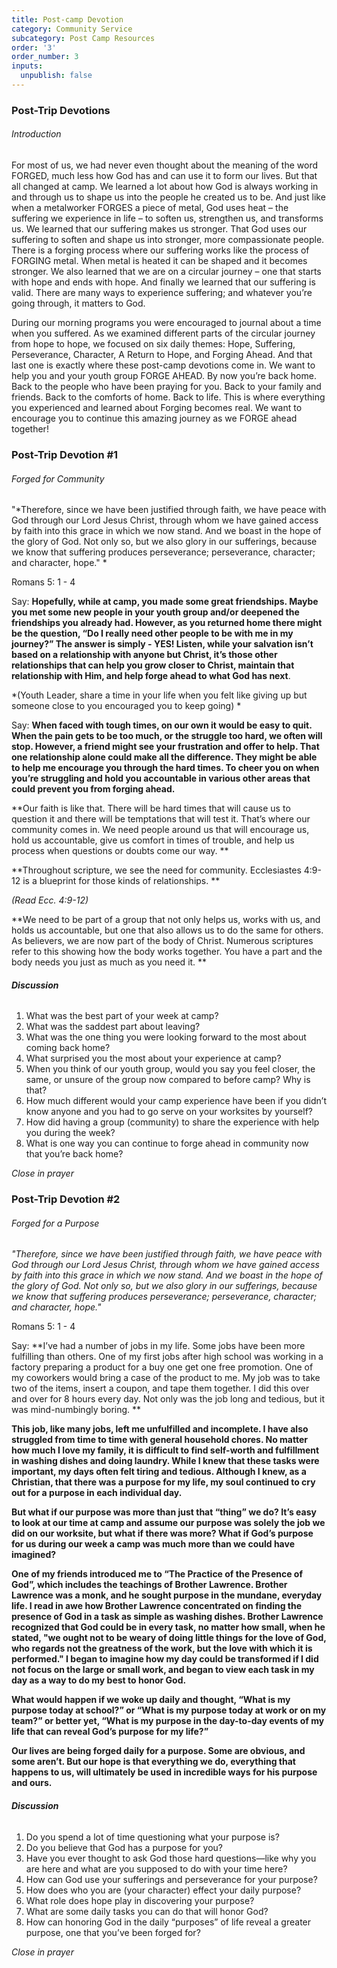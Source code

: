 ```yaml
---
title: Post-camp Devotion
category: Community Service
subcategory: Post Camp Resources
order: '3'
order_number: 3
inputs:
  unpublish: false
---
```

### Post-Trip Devotions

###### Introduction

For most of us, we had never even thought about the meaning of the word FORGED, much less how God has and can use it to form our lives. But that all changed at camp. We learned a lot about how God is always working in and through us to shape us into the people he created us to be. And just like when a metalworker FORGES a piece of metal, God uses heat – the suffering we experience in life – to soften us, strengthen us, and transforms us. We learned that our suffering makes us stronger. That God uses our suffering to soften and shape us into stronger, more compassionate people. There is a forging process where our suffering works like the process of FORGING metal. When metal is heated it can be shaped and it becomes stronger. We also learned that we are on a circular journey – one that starts with hope and ends with hope. And finally we learned that our suffering is valid. There are many ways to experience suffering; and whatever you’re going through, it matters to God.

During our morning programs you were encouraged to journal about a time when you suffered. As we examined different parts of the circular journey from hope to hope, we focused on six daily themes: Hope, Suffering, Perseverance, Character, A Return to Hope, and Forging Ahead. And that last one is exactly where these post-camp devotions come in. We want to help you and your youth group FORGE AHEAD. By now you’re back home. Back to the people who have been praying for you. Back to your family and friends. Back to the comforts of home. Back to life. This is where everything you experienced and learned about Forging becomes real. We want to encourage you to continue this amazing journey as we FORGE ahead together!

### Post-Trip Devotion \#1

###### Forged for Community

"\*Therefore, since we have been justified through faith, we have peace with God through our Lord Jesus Christ, through whom we have gained access by faith into this grace in which we now stand. And we boast in the hope of the glory of God. Not only so, but we also glory in our sufferings, because we know that suffering produces perseverance; perseverance, character; and character, hope." \*

Romans 5: 1 - 4

Say: **Hopefully, while at camp, you made some great friendships. Maybe you met some new people in your youth group and/or deepened the friendships you already had. However, as you returned home there might be the question, “Do I really need other people to be with me in my journey?” The answer is simply - YES! Listen, while your salvation isn’t based on a relationship with anyone but Christ, it’s those other relationships that can help you grow closer to Christ, maintain that relationship with Him, and help forge ahead to what God has next**.

*(Youth Leader, share a time in your life when you felt like giving up but someone close to you encouraged you to keep going) *

Say: **When faced with tough times, on our own it would be easy to quit. When the pain gets to be too much, or the struggle too hard, we often will stop. However, a friend might see your frustration and offer to help. That one relationship alone could make all the difference. They might be able to help me encourage you through the hard times. To cheer you on when you’re struggling and hold you accountable in various other areas that could prevent you from forging ahead.**

**Our faith is like that. There will be hard times that will cause us to question it and there will be temptations that will test it. That’s where our community comes in. We need people around us that will encourage us, hold us accountable, give us comfort in times of trouble, and help us process when questions or doubts come our way. **

**Throughout scripture, we see the need for community. Ecclesiastes 4:9-12 is a blueprint for those kinds of relationships. **

*(Read Ecc. 4:9-12)*

**We need to be part of a group that not only helps us, works with us, and holds us accountable, but one that also allows us to do the same for others. As believers, we are now part of the body of Christ. Numerous scriptures refer to this showing how the body works together. You have a part and the body needs you just as much as you need it. **

###### **Discussion**

1. What was the best part of your week at camp?
2. What was the saddest part about leaving?
3. What was the one thing you were looking forward to the most about coming back home?
4. What surprised you the most about your experience at camp?
5. When you think of our youth group, would you say you feel closer, the same, or unsure of the group now compared to before camp? Why is that?
6. How much different would your camp experience have been if you didn’t know anyone and you had to go serve on your worksites by yourself?
7. How did having a group (community) to share the experience with help you during the week?
8. What is one way you can continue to forge ahead in community now that you’re back home?

*Close in prayer*

### Post-Trip Devotion \#2

###### Forged for a Purpose

*"Therefore, since we have been justified through faith, we have peace with God through our Lord Jesus Christ, through whom we have gained access by faith into this grace in which we now stand. And we boast in the hope of the glory of God. Not only so, but we also glory in our sufferings, because we know that suffering produces perseverance; perseverance, character; and character, hope."*

Romans 5: 1 - 4

Say: **I’ve had a number of jobs in my life. Some jobs have been more fulfilling than others. One of my first jobs after high school was working in a factory preparing a product for a buy one get one free promotion. One of my coworkers would bring a case of the product to me. My job was to take two of the items, insert a coupon, and tape them together. I did this over and over for 8 hours every day. Not only was the job long and tedious, but it was mind-numbingly boring. **

**This job, like many jobs, left me unfulfilled and incomplete. I have also struggled from time to time with general household chores. No matter how much I love my family, it is difficult to find self-worth and fulfillment in washing dishes and doing laundry. While I knew that these tasks were important, my days often felt tiring and tedious. Although I knew, as a Christian, that there was a purpose for my life, my soul continued to cry out for a purpose in each individual day.**

**But what if our purpose was more than just that “thing” we do? It’s easy to look at our time at camp and assume our purpose was solely the job we did on our worksite, but what if there was more? What if God’s purpose for us during our week a camp was much more than we could have imagined?**

**One of my friends introduced me to “The Practice of the Presence of God”, which includes the teachings of Brother Lawrence. Brother Lawrence was a monk, and he sought purpose in the mundane, everyday life. I read in awe how Brother Lawrence concentrated on finding the presence of God in a task as simple as washing dishes. Brother Lawrence recognized that God could be in every task, no matter how small, when he stated, "we ought not to be weary of doing little things for the love of God, who regards not the greatness of the work, but the love with which it is performed." I began to imagine how my day could be transformed if I did not focus on the large or small work, and began to view each task in my day as a way to do my best to honor God.**

**What would happen if we woke up daily and thought, “What is my purpose today at school?” or “What is my purpose today at work or on my team?” or better yet, “What is my purpose in the day-to-day events of my life that can reveal God’s purpose for my life?”**

**Our lives are being forged daily for a purpose. Some are obvious, and some aren’t. But our hope is that everything we do, everything that happens to us, will ultimately be used in incredible ways for his purpose and ours.**

###### **Discussion**

1. Do you spend a lot of time questioning what your purpose is?
2. Do you believe that God has a purpose for you?
3. Have you ever thought to ask God those hard questions—like why you are here and what are you supposed to do with your time here?
4. How can God use your sufferings and perseverance for your purpose?
5. How does who you are (your character) effect your daily purpose?
6. What role does hope play in discovering your purpose?
7. What are some daily tasks you can do that will honor God?
8. How can honoring God in the daily “purposes” of life reveal a greater purpose, one that you’ve been forged for?

*Close in prayer*

​​​​​​